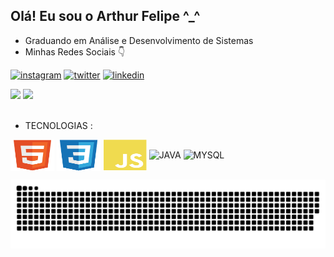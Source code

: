 
## Olá! Eu sou o Arthur Felipe ^_^

-  Graduando em Análise e Desenvolvimento de Sistemas
- Minhas Redes Sociais 👇


[![instagram](https://img.shields.io/badge/Instagram-E4405F?style=for-the-badge&logo=instagram&logoColor=white)](https://instagram.com/4rthurfel1pe)
[![twitter](https://img.shields.io/badge/Twitter-1DA1F2?style=for-the-badge&logo=twitter&logoColor=white)](https://twitter.com/4rthurfeelipe)
[![linkedin](https://img.shields.io/badge/LinkedIn-0077B5?style=for-the-badge&logo=linkedin&logoColor=white)](https://www.linkedin.com/in/arthur-felipe-55219924a/)


<div>
  <img src="https://github-readme-stats.vercel.app/api?username=ArthurFelipe12&show_icons=true&theme=great-gatsby&include_all_commits=true&count_private=true"/>
  <img src="https://github-readme-stats.vercel.app/api/top-langs/?username=ArthurFelipe12&layout=compact&langs_count=16&theme=great-gatsby"/>
</div>
<br>

- TECNOLOGIAS :
<div style="display: inline_block">
  <img align="center" alt="HTML" height="50" width="70" src="https://raw.githubusercontent.com/devicons/devicon/master/icons/html5/html5-original.svg">
  <img align="center" alt="CSS" height="50" width="70" src="https://raw.githubusercontent.com/devicons/devicon/master/icons/css3/css3-original.svg">
  <img align="center" alt="JAVASCRIPT" height="50" width="70" src="https://raw.githubusercontent.com/devicons/devicon/master/icons/javascript/javascript-plain.svg">
  <img align="center" alt="JAVA" height="50" width="70" src= "https://cdn.jsdelivr.net/gh/devicons/devicon/icons/java/java-original-wordmark.svg" />
  <img align="center" alt="MYSQL" height="50" width="70" src= "https://cdn.jsdelivr.net/gh/devicons/devicon/icons/mysql/mysql-plain.svg" />

  ![Snake animation](https://github.com/ArthurFelipe12/ArthurFelipe12/blob/output/github-contribution-grid-snake.svg)
  
</div>
